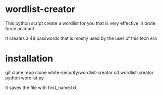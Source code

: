 # wordlist-creator
This python script create a wordlist for you that  is very effective in brute force account

It creates a 48 passwords that is mostly used by the user of this tech era

# installation

git clone repo clone white-security/wordlist-creator
cd wordlist-creator
python wordlist.py

It saves the file with first_name.txt

